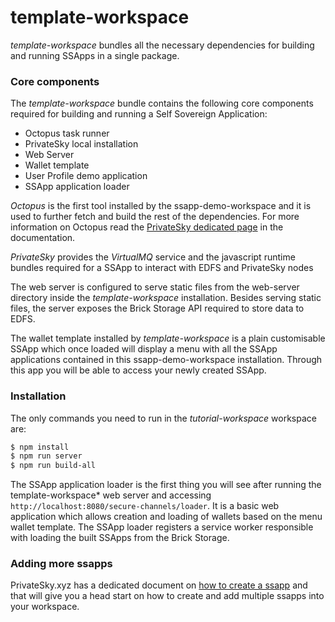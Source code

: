 # template-workspace

*template-workspace*  bundles all the necessary dependencies for building and running SSApps in a single package.

### Core components

The *template-workspace*  bundle contains the following core components required for building and running a Self Sovereign Application:

- Octopus task runner
- PrivateSky local installation
- Web Server
- Wallet template
- User Profile demo application
- SSApp application loader

*Octopus*  is the first tool installed by the ssapp-demo-workspace and it is used to further fetch and build the rest of the dependencies. For more information on Octopus read the [PrivateSky dedicated page](https://privatesky.xyz/?Tools/octopus) in the documentation.

*PrivateSky* provides the *VirtualMQ* service and the javascript runtime bundles required for a SSApp to interact with EDFS and PrivateSky nodes

The web server is configured to serve static files from the web-server directory inside the *template-workspace* installation. Besides serving static files, the server exposes the Brick Storage API required to store data to EDFS.

The wallet template installed by *template-workspace* is a plain customisable SSApp which once loaded will display a menu with all the SSApp applications contained in this ssapp-demo-workspace installation. Through this app you will be able to access your newly created SSApp.

### Installation

The only commands you need to run in the *tutorial-workspace* workspace are:
```sh
$ npm install
$ npm run server
$ npm run build-all
```
The SSApp application loader is the first thing you will see after running the template-workspace* web server and accessing ```http://localhost:8080/secure-channels/loader```. 
It is a basic web application which allows creation and loading of wallets based on the menu wallet template. The SSApp loader registers a service worker responsible with loading the built SSApps from the Brick Storage.

### Adding more ssapps

 PrivateSky.xyz has a dedicated document on [how to create a ssapp](https://privatesky.xyz/?Howto/a-ssapp) and that will give you a head start on how to create and add multiple ssapps into your workspace.